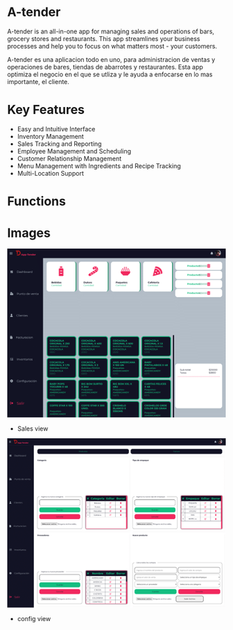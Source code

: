 # A-tender

A-tender is an all-in-one app for managing sales and operations of bars, grocery stores and restaurants. This app streamlines your business processes and help you to focus on what matters most - your customers.


A-tender es una aplicacion todo en uno, para administracion de ventas y operaciones de bares, tiendas de abarrotes y restaurantes. Esta app optimiza el negocio en el que se utliza y le ayuda a enfocarse en lo mas importante, el cliente.  

# Key Features
 - Easy and Intuitive Interface
 - Inventory Management
 - Sales Tracking and Reporting
 - Employee Management and Scheduling
 - Customer Relationship Management
 - Menu Management with Ingredients and Recipe Tracking
 - Multi-Location Support

# Functions

# Images
![A-tender/sales](./vistas/assets/img/TApp-1.png)
 - Sales view

![A-tender/config](./vistas/assets/img/A-tender-config-1.png)
 - config view